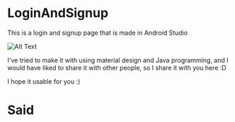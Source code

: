 # LoginAndSignup
This is a login and signup page that is made  in Android Studio

![Alt Text](https://media.giphy.com/media/1QbD2c5QdlNoFTXHB7/giphy.gif)

I've tried to make it with using material design and Java programming, and I would have liked to share it with other people, so I share it with you here :D

I hope it usable for you :)
# Said
